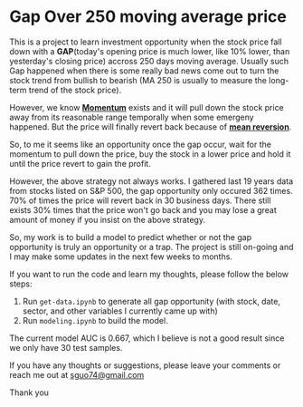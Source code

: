 # Gap Over 250 moving average price

This is a project to learn investment opportunity when the stock price fall down with a **GAP**(today's opening price is much lower, like 10% lower, than yesterday's closing price) accross 250 days moving average. Usually such Gap happened when there is some really bad news come out to turn the stock trend from bullish to bearish (MA 250 is usually to measure the long-term trend of the stock price). 

However, we know [**Momentum**](https://en.wikipedia.org/wiki/Momentum_(finance)) exists and it will pull down the stock price away from its reasonable range temporally when some emergeny happened. But the price will finally revert back because of [**mean reversion**](https://en.wikipedia.org/wiki/Mean_reversion_(finance)).

So, to me it seems like an opportunity once the gap occur, wait for the momentum to pull down the price, buy the stock in a lower price and hold it until the price revert to gain the profit.

However, the above strategy not always works. I gathered last 19 years data from stocks listed on S&P 500, the gap opportunity only occured 362 times. 70% of times the price will revert back in 30 business days. There still exists 30% times that the price won't go back and you may lose a great amount of money if you insist on the above strategy.

So, my work is to build a model to predict whether or not the gap opportunity is truly an opportunity or a trap. The project is still on-going and I may make some updates in the next few weeks to months.

If you want to run the code and learn my thoughts, please follow the below steps:

1. Run `get-data.ipynb` to generate all gap opportunity (with stock, date, sector, and other variables I currently came up with)
2. Run `modeling.ipynb` to build the model.

The current model AUC is 0.667, which I believe is not a good result since we only have 30 test samples.

If you have any thoughts or suggestions, please leave your comments or reach me out at sguo74@gmail.com

Thank you
